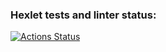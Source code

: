### Hexlet tests and linter status:
[![Actions Status](https://github.com/elk0ng/python-project-50/actions/workflows/hexlet-check.yml/badge.svg)](https://github.com/elk0ng/python-project-50/actions)